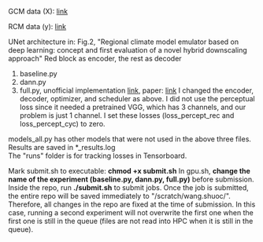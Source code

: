 GCM data (X): [link](https://drive.google.com/file/d/1_jMFuwbjgoguAhAazGXZw-xx8xD-RTui/view?usp=sharing)

RCM data (y): [link](https://drive.google.com/file/d/1SyDSELntvWPmGGevXihpcjcuzDQXSNCU/view?usp=sharing)

UNet architecture in: Fig.2, "Regional climate model emulator based on deep learning: concept and first evaluation of a novel hybrid downscaling approach"
Red block as encoder, the rest as decoder

1. baseline.py
2. dann.py
3. full.py, unofficial implementation [link](https://github.com/anse3832/USR_DA/tree/main), paper: [link](https://openaccess.thecvf.com/content/ICCV2021/html/Wang_Unsupervised_Real-World_Super-Resolution_A_Domain_Adaptation_Perspective_ICCV_2021_paper.html) I changed the encoder, decoder, optimizer, and scheduler as above. I did not use the perceptual loss since it needed a pretrained VGG, which has 3 channels, and our problem is just 1 channel. I set these losses (loss_percept_rec and loss_percept_cyc) to zero.

models_all.py has other models that were not used in the above three files.  
Results are saved in *_results.log  
The "runs" folder is for tracking losses in Tensorboard.

Mark submit.sh to executable: **chmod +x submit.sh**
In gpu.sh, **change the name of the experiment (baseline.py, dann.py, full.py)** before submission. 
Inside the repo, run **./submit.sh** to submit jobs. Once the job is submitted, the entire repo will be saved immediately to "/scratch/wang.shuoc/". Therefore, all changes in the repo are fixed at the time of submission. In this case, running a second experiment will not overwrite the first one when the first one is still in the queue (files are not read into HPC when it is still in the queue). 


